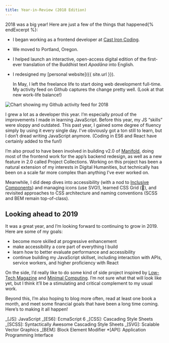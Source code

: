 ```yaml
---
title: Year-in-Review (2018 Edition)
---
```


2018 was a big year! Here are just a few of the things that happened{% endExcerpt %}:

- I began working as a frontend developer at [Cast Iron Coding](https://castironcoding.com/).
- We moved to Portland, Oregon.
- I helped launch an interactive, open-access digital edition of the first-ever translation of the Buddhist text _Apadāna_ into English.
- I redesigned my [personal website]({{ site.url }}).

  In May, I left the freelance life to start doing web development full-time. My activity feed on Github captures the change pretty well. (Look at that new work-life balance!)

![Chart showing my Github activity feed for 2018](/assets/images/2018-year-end-review_1.png)

I grew a lot as a developer this year. I’m especially proud of the improvements I made in learning JavaScript. Before this year, my JS “skills” were sloppy and outdated. This past year, I gained some degree of fluency simply by using it every single day. I’ve obviously got a ton still to learn, but I don’t dread writing JavaScript anymore. (Coding in ES6 and React have certainly added to the fun!)

I’m also proud to have been involved in building v2.0 of [Manifold](http://manifoldapp.org/), doing most of the frontend work for the app’s backend redesign, as well as a new feature in 2.0 called Project Collections. Working on this project has been a natural extension of my interests in Digital Humanities, but technically has been on a scale far more complex than anything I’ve ever worked on.

Meanwhile, I did deep dives into accessibility (with a nod to [Inclusive Components](https://inclusive-components.design/)) and managing icons (use SVG!), learned CSS Grid (🤗), and revisited approaches to CSS architecture and naming conventions (SCSS and BEM remain top-of-class).

## Looking ahead to 2019

It was a great year, and I’m looking forward to continuing to grow in 2019. Here are some of my goals:

- become more skilled at progressive enhancement
- make accessibility a core part of everything I build
- learn how to better evaluate performance and accessibility
- continue building my JavaScript skillset, including interaction with API<span>s</span>, service workers, and higher proficiency with React

On the side, I’d really like to do some kind of side project inspired by [Low-Tech Magazine](https://solar.lowtechmagazine.com/2018/09/how-to-build-a-lowtech-website/) and [Minimal Computing](http://go-dh.github.io/mincomp/thoughts/2016/10/03/tldr/). I’m not sure what that will look like yet, but I think it’ll be a stimulating and critical complement to my usual work.

Beyond this, I’m also hoping to blog more often, read at least one book a month, and meet some financial goals that have been a long time coming. Here’s to making it all happen!

_[JS]: JavaScript
_[ES6]: EcmaScript 6
_[CSS]: Cascading Style Sheets
_[SCSS]: Syntactically Awesome Cascading Style Sheets
_[SVG]: Scalable Vector Graphics
_[BEM]: Block Element Modifier \*[API]: Application Programming Interface
